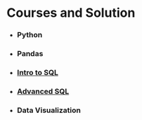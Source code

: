 # Courses and Solution

- ### Python
- ### Pandas
- ### [Intro to SQL](https://www.kaggle.com/learn/intro-to-sql)
- ### [Advanced SQL](https://www.kaggle.com/learn/advanced-sql)
- ### Data Visualization

